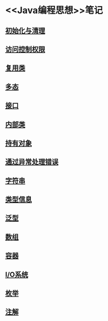 # <<Java编程思想>>笔记

## [初始化与清理](./src/chapter5)
## [访问控制权限](./src/chapter6)
## [复用类](./src/chapter7)
## [多态](./src/chapter8)
## [接口](./src/chapter9)
## [内部类](./src/chapter10)
## [持有对象](./src/chapter11)
## [通过异常处理错误](./src/chapter12)
## [字符串](./src/chapter13)
## [类型信息](./src/chapter14)
## [泛型](./src/chapter15)
## [数组](./src/chapter16)
## [容器](./src/chapter17)
## [I/O系统](./src/chapter18)
## [枚举](./src/chapter19)
## [注解](./src/chapter20)
